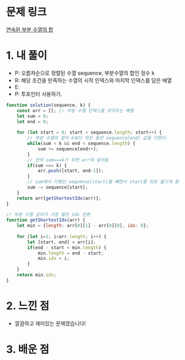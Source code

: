 # 문제 링크

[연속된 부분 수열의 합](https://school.programmers.co.kr/learn/courses/30/lessons/178870)

# 1. 내 풀이

- P: 오름차순으로 정렬된 수열 sequence, 부분수열의 합인 정수 k
- R: 해당 조건을 만족하는 수열의 시작 인덱스와 마지막 인덱스를 담은 배열
- E:
- P: 투포인터 사용하기.

```javascript
function solution(sequence, k) {
    const arr = []; // 부분 수열 인덱스를 모아두는 배열
    let sum = 0;
    let end = 0;
    
    for (let start = 0; start < sequence.length; start++) {
        // 부분 수열의 합이 k보다 작은 동안 sequence[end] 값을 더한다.
        while(sum < k && end < sequence.length) {
            sum += sequence[end++]; 
        }
        // 만약 sum===k가 되면 arr에 넣어둠
        if(sum === k) {
            arr.push([start, end-1]);
        }
        // sum에서 더했던 sequence[start]를 빼면서 start를 뒤로 옮기게 함
        sum -= sequence[start];
    }
    return arr[getShortestIdx(arr)];
}
     
// 부분 수열 길이가 가장 짧은 idx 반환
function getShortestIdx(arr) {
    let min = {length: arr[0][1] - arr[0][0], idx: 0};
    
    for (let i=1; i<arr.length; i++) {
        let [start, end] = arr[i];
        if(end - start < min.length) {
            min.length = end - start;
            min.idx = i;
        }
    }
    return min.idx;
}
```

# 2. 느낀 점

- 깔끔하고 재미있는 문제였습니다!

# 3. 배운 점